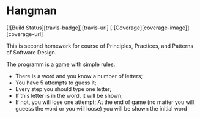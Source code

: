 # Hangman

[![Build Status][travis-badge]][travis-url]
[![Coverage][coverage-image]][coverage-url]

This is second homework for course of Principles, Practices, and Patterns of Software Design. 

The programm is a game with simple rules:
  * There is a word and you know a number of letters;
  * You have 5 attempts to guess it;
  * Every step you should type one letter;
  * If this letter is in the word, it will be shown;
  * If not, you will lose one attempt;
At the end of game (no matter you will gueess the word or you will loose) you will be shown the initial word 
